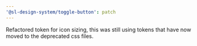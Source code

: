 ```yaml
---
'@sl-design-system/toggle-button': patch
---
```


Refactored token for icon sizing, this was still using tokens that have now moved to the deprecated css files.
